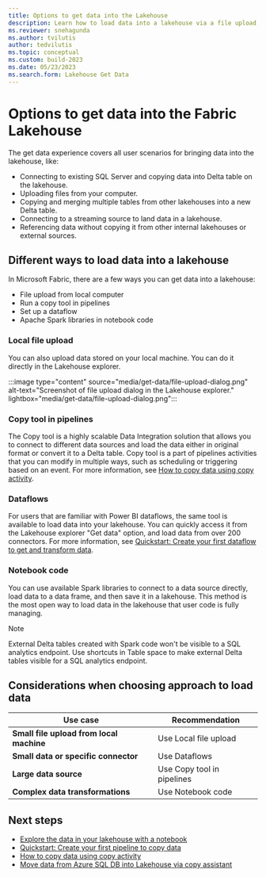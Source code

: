 ```yaml
---
title: Options to get data into the Lakehouse
description: Learn how to load data into a lakehouse via a file upload, Apache Spark libraries in notebook code, and the copy tool in pipelines.
ms.reviewer: snehagunda
ms.author: tvilutis
author: tedvilutis
ms.topic: conceptual
ms.custom: build-2023
ms.date: 05/23/2023
ms.search.form: Lakehouse Get Data
---
```


# Options to get data into the Fabric Lakehouse

The get data experience covers all user scenarios for bringing data into the lakehouse, like:

- Connecting to existing SQL Server and copying data into Delta table on the lakehouse.
- Uploading files from your computer.
- Copying and merging multiple tables from other lakehouses into a new Delta table.
- Connecting to a streaming source to land data in a lakehouse.
- Referencing data without copying it from other internal lakehouses or external sources.

## Different ways to load data into a lakehouse

In Microsoft Fabric, there are a few ways you can get data into a lakehouse:

- File upload from local computer
- Run a copy tool in pipelines
- Set up a dataflow
- Apache Spark libraries in notebook code

### Local file upload

You can also upload data stored on your local machine. You can do it directly in the Lakehouse explorer.

:::image type="content" source="media/get-data/file-upload-dialog.png" alt-text="Screenshot of file upload dialog in the Lakehouse explorer." lightbox="media/get-data/file-upload-dialog.png":::

### Copy tool in pipelines

The Copy tool is a highly scalable Data Integration solution that allows you to connect to different data sources and load the data either in original format or convert it to a Delta table. Copy tool is a part of pipelines activities that you can modify in multiple ways, such as scheduling or triggering based on an event. For more information, see [How to copy data using copy activity](../data-factory/copy-data-activity.md).

### Dataflows

For users that are familiar with Power BI dataflows, the same tool is available to load data into your lakehouse. You can quickly access it from the Lakehouse explorer "Get data" option, and load data from over 200 connectors. For more information, see [Quickstart: Create your first dataflow to get and transform data](../data-factory/create-first-dataflow-gen2.md).

### Notebook code

You can use available Spark libraries to connect to a data source directly, load data to a data frame, and then save it in a lakehouse. This method is the most open way to load data in the lakehouse that user code is fully managing.

> [!NOTE]
> External Delta tables created with Spark code won't be visible to a SQL analytics endpoint. Use shortcuts in Table space to make external Delta tables visible for a SQL analytics endpoint.

## Considerations when choosing approach to load data

| **Use case** | **Recommendation** |
|---|---|
| **Small file upload from local machine** | Use Local file upload |
| **Small data or specific connector** | Use Dataflows |
| **Large data source** | Use Copy tool in pipelines |
| **Complex data transformations** | Use Notebook code |

## Next steps

- [Explore the data in your lakehouse with a notebook](lakehouse-notebook-explore.md)
- [Quickstart: Create your first pipeline to copy data](../data-factory/create-first-pipeline-with-sample-data.md)
- [How to copy data using copy activity](../data-factory/copy-data-activity.md)
- [Move data from Azure SQL DB into Lakehouse via copy assistant](../data-factory/tutorial-move-data-lakehouse-copy-assistant.md)
